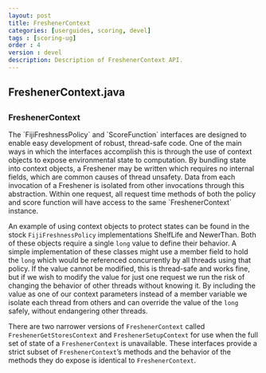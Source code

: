 ```yaml
---
layout: post
title: FreshenerContext
categories: [userguides, scoring, devel]
tags : [scoring-ug]
order : 4
version : devel
description: Description of FreshenerContext API.
---
```


<div id="accordion-container">
  <h2 class="accordion-header"> FreshenerContext.java </h2>
    <div class="accordion-content">
    <script src="http://gist-it.appspot.com/github/fijiproject/fiji-scoring/raw/{{site.scoring_devel_branch}}/src/main/java/org/fiji/scoring/FreshenerContext.java"> </script>
  </div>
</div>

<h3 style="margin-top:0px;padding-top:10px;"> FreshenerContext </h3>
The `FijiFreshnessPolicy` and `ScoreFunction` interfaces are designed to enable easy development of robust, thread-safe code. One of the main ways in which the interfaces accomplish this is through the use of context objects to expose environmental state to computation. By bundling state into context objects, a Freshener may be written which requires no internal fields, which are common causes of thread unsafety. Data from each invocation of a Freshener is isolated from other invocations through this abstraction. Within one request, all request time methods of both the policy and score function will have access to the same `FreshenerContext` instance.

An example of using context objects to protect states can be found in the stock `FijiFreshnessPolicy` implementations ShelfLife and NewerThan. Both of these objects require a single `long` value to define their behavior. A simple implementation of these classes might use a member field to hold the `long` which would be referenced concurrently by all threads using that policy. If the value cannot be modified, this is thread-safe and works fine, but if we wish to modify the value for just one request we run the risk of changing the behavior of other threads without knowing it. By including the value as one of our context parameters instead of a member variable we isolate each thread from others and can override the value of the `long` safely, without endangering other threads.

There are two narrower versions of `FreshenerContext` called `FreshenerGetStoresContext` and `FreshenerSetupContext` for use when the full set of state of a `FreshenerContext` is unavailable. These interfaces provide a strict subset of `FreshenerContext`’s methods and the behavior of the methods they do expose is identical to `FreshenerContext`.
